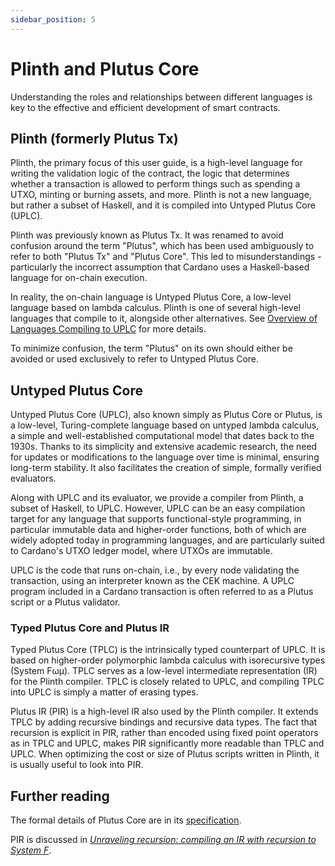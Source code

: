 ```yaml
---
sidebar_position: 5
---
```


# Plinth and Plutus Core

Understanding the roles and relationships between different languages is key to the effective and efficient development of smart contracts.

## Plinth (formerly Plutus Tx)

Plinth, the primary focus of this user guide, is a high-level language for writing the validation logic of the contract, the logic that determines whether a transaction is allowed to perform things such as spending a UTXO, minting or burning assets, and more.
Plinth is not a new language, but rather a subset of Haskell, and it is compiled into Untyped Plutus Core (UPLC).

Plinth was previously known as Plutus Tx.
It was renamed to avoid confusion around the term "Plutus", which has been used ambiguously to refer to both "Plutus Tx" and "Plutus Core".
This led to misunderstandings - particularly the incorrect assumption that Cardano uses a Haskell-based language for on-chain execution.

In reality, the on-chain language is Untyped Plutus Core, a low-level language based on lambda calculus.
Plinth is one of several high-level languages that compile to it, alongside other alternatives.
See [Overview of Languages Compiling to UPLC](../delve-deeper/languages.md) for more details.

To minimize confusion, the term "Plutus" on its own should either be avoided or used exclusively to refer to Untyped Plutus Core.

## Untyped Plutus Core

Untyped Plutus Core (UPLC), also known simply as Plutus Core or Plutus, is a low-level, Turing-complete language based on untyped lambda calculus, a simple and well-established computational model that dates back to the 1930s.
Thanks to its simplicity and extensive academic research, the need for updates or modifications to the language over time is minimal, ensuring long-term stability.
It also facilitates the creation of simple, formally verified evaluators.

Along with UPLC and its evaluator, we provide a compiler from Plinth, a subset of Haskell, to UPLC.
However, UPLC can be an easy compilation target for any language that supports functional-style programming, in particular immutable data and higher-order functions, both of which are widely adopted today in programming languages, and are particularly suited to Cardano's UTXO ledger model, where UTXOs are immutable.

UPLC is the code that runs on-chain, i.e., by every node validating the transaction, using an interpreter known as the CEK machine.
A UPLC program included in a Cardano transaction is often referred to as a Plutus script or a Plutus validator.

### Typed Plutus Core and Plutus IR

Typed Plutus Core (TPLC) is the intrinsically typed counterpart of UPLC.
It is based on higher-order polymorphic lambda calculus with isorecursive types (System Fωμ).
TPLC serves as a low-level intermediate representation (IR) for the Plinth compiler.
TPLC is closely related to UPLC, and compiling TPLC into UPLC is simply a matter of erasing types.

Plutus IR (PIR) is a high-level IR also used by the Plinth compiler.
It extends TPLC by adding recursive bindings and recursive data types.
The fact that recursion is explicit in PIR, rather than encoded using fixed point operators as in TPLC and UPLC, makes PIR significantly more readable than TPLC and UPLC.
When optimizing the cost or size of Plutus scripts written in Plinth, it is usually useful to look into PIR.

## Further reading

The formal details of Plutus Core are in its [specification](https://github.com/IntersectMBO/plutus#specifications-and-design).

PIR is discussed in [_Unraveling recursion: compiling an IR with recursion to System F_](https://iohk.io/en/research/library/papers/unraveling-recursion-compiling-an-ir-with-recursion-to-system-f/).
